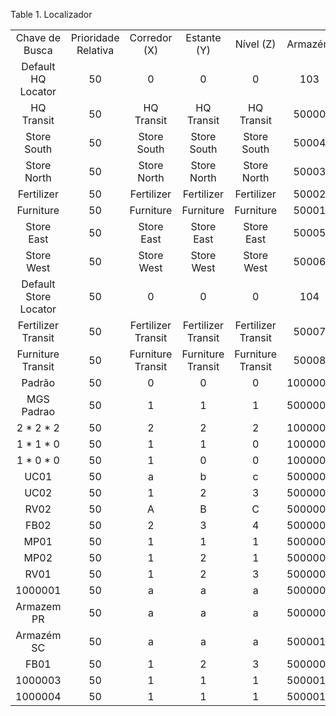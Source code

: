 <div id="d409552e1" class="table">

<div class="table-title">

Table 1. Localizador

</div>

<div class="table-contents">

|                       |                     |                    |                    |                    |         |
| :-------------------: | :-----------------: | :----------------: | :----------------: | :----------------: | :-----: |
|    Chave de Busca     | Prioridade Relativa |    Corredor (X)    |    Estante (Y)     |     Nível (Z)      | Armazém |
|  Default HQ Locator   |         50          |         0          |         0          |         0          |   103   |
|      HQ Transit       |         50          |     HQ Transit     |     HQ Transit     |     HQ Transit     |  50000  |
|      Store South      |         50          |    Store South     |    Store South     |    Store South     |  50004  |
|      Store North      |         50          |    Store North     |    Store North     |    Store North     |  50003  |
|      Fertilizer       |         50          |     Fertilizer     |     Fertilizer     |     Fertilizer     |  50002  |
|       Furniture       |         50          |     Furniture      |     Furniture      |     Furniture      |  50001  |
|      Store East       |         50          |     Store East     |     Store East     |     Store East     |  50005  |
|      Store West       |         50          |     Store West     |     Store West     |     Store West     |  50006  |
| Default Store Locator |         50          |         0          |         0          |         0          |   104   |
|  Fertilizer Transit   |         50          | Fertilizer Transit | Fertilizer Transit | Fertilizer Transit |  50007  |
|   Furniture Transit   |         50          | Furniture Transit  | Furniture Transit  | Furniture Transit  |  50008  |
|        Padrão         |         50          |         0          |         0          |         0          | 1000002 |
|      MGS Padrao       |         50          |         1          |         1          |         1          | 5000002 |
|      2 \* 2 \* 2      |         50          |         2          |         2          |         2          | 1000002 |
|      1 \* 1 \* 0      |         50          |         1          |         1          |         0          | 1000002 |
|      1 \* 0 \* 0      |         50          |         1          |         0          |         0          | 1000002 |
|         UC01          |         50          |         a          |         b          |         c          | 5000003 |
|         UC02          |         50          |         1          |         2          |         3          | 5000003 |
|         RV02          |         50          |         A          |         B          |         C          | 5000004 |
|         FB02          |         50          |         2          |         3          |         4          | 5000005 |
|         MP01          |         50          |         1          |         1          |         1          | 5000006 |
|         MP02          |         50          |         1          |         2          |         1          | 5000006 |
|         RV01          |         50          |         1          |         2          |         3          | 5000004 |
|        1000001        |         50          |         a          |         a          |         a          | 5000008 |
|      Armazem PR       |         50          |         a          |         a          |         a          | 5000007 |
|      Armazém SC       |         50          |         a          |         a          |         a          | 5000010 |
|         FB01          |         50          |         1          |         2          |         3          | 5000005 |
|        1000003        |         50          |         1          |         1          |         1          | 5000011 |
|        1000004        |         50          |         1          |         1          |         1          | 5000013 |

</div>

</div>
